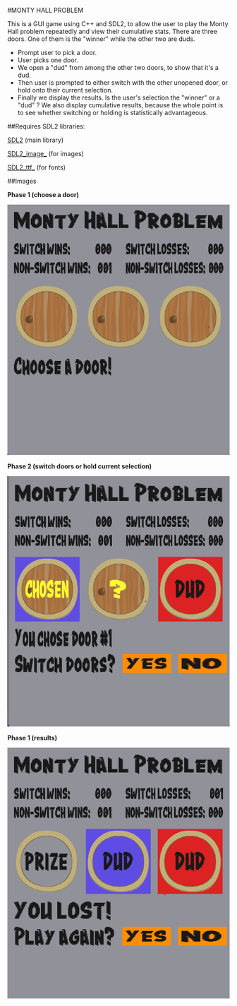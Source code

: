 #MONTY HALL PROBLEM

This is a GUI game using C++ and SDL2, to allow the user to play the Monty Hall problem repeatedly and view their cumulative stats.
There are three doors. One of them is the "winner" while the other two are duds.

* Prompt user to pick a door.
* User picks one door.
* We open a "dud" from among the other two doors, to show that it's a dud.
* Then user is prompted to either switch with the other unopened door, or hold onto their current selection.
* Finally we display the results. Is the user's selection the "winner" or a "dud" ? We also display cumulative results, because the whole point is to see whether switching or holding is statistically advantageous.

##Requires SDL2 libraries:

[SDL2](https://github.com/libsdl-org/SDL/releases/tag/release-2.30.9) (main library)

[SDL2_image_](https://github.com/libsdl-org/SDL_image/releases) (for images)

[SDL2_ttf_](https://github.com/libsdl-org/SDL_ttf/releases) (for fonts)

##Images

**Phase 1 (choose a door)**

![user is prompted to choose a door](./assets/phase_1.png)

**Phase 2 (switch doors or hold current selection)**

![user is prompted to switch or hold selection](./assets/phase_2.png)

**Phase 1 (results)**

![user is shown whether they won or lost](./assets/phase_3.png)